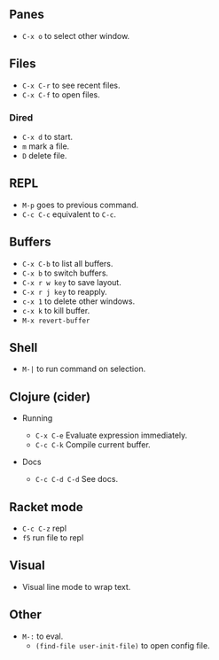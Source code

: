 ## Panes
- `C-x o` to select other window.

## Files
- `C-x C-r` to see recent files.
- `C-x C-f` to open files.

### Dired

- `C-x d` to start.
- `m` mark a file.
- `D` delete file.

## REPL
- `M-p` goes to previous command.
- `C-c C-c` equivalent to `C-c`.

## Buffers

- `C-x C-b` to list all buffers.
- `C-x b` to switch buffers.
- `C-x r w key` to save layout.
- `C-x r j key` to reapply.
- `c-x 1` to delete other windows.
- `c-x k` to kill buffer.
- `M-x revert-buffer`

## Shell

- `M-|` to run command on selection.

## Clojure (cider)

- Running
  - `C-x C-e` Evaluate expression immediately.
  - `C-c C-k` Compile current buffer.
  
- Docs
  - `C-c C-d C-d` See docs.
  
## Racket mode

- `C-c C-z` repl
- `f5` run file to repl

## Visual

- Visual line mode to wrap text.

## Other

- `M-:` to eval.
   - `(find-file user-init-file)` to open config file.
